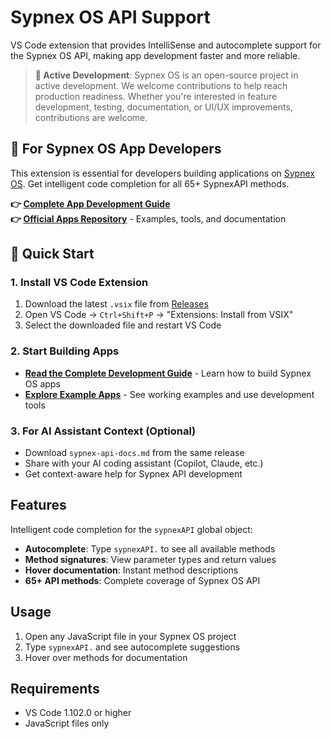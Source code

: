 # Sypnex OS API Support

VS Code extension that provides IntelliSense and autocomplete support for the Sypnex OS API, making app development faster and more reliable.

> **🚀 Active Development**: Sypnex OS is an open-source project in active development. We welcome contributions to help reach production readiness. Whether you're interested in feature development, testing, documentation, or UI/UX improvements, contributions are welcome.

## 🎯 For Sypnex OS App Developers

This extension is essential for developers building applications on [Sypnex OS](https://github.com/Sypnex-LLC/sypnex-os). Get intelligent code completion for all 65+ SypnexAPI methods.

**👉 [Complete App Development Guide](https://github.com/Sypnex-LLC/sypnex-os-apps/blob/main/USER_APP_DEVELOPMENT_GUIDE.md)**  
**👉 [Official Apps Repository](https://github.com/Sypnex-LLC/sypnex-os-apps)** - Examples, tools, and documentation

## 🚀 Quick Start

### 1. Install VS Code Extension
1. Download the latest `.vsix` file from [Releases](https://github.com/Sypnex-LLC/sypnex-os-vscode-extension/releases)
2. Open VS Code → `Ctrl+Shift+P` → "Extensions: Install from VSIX"
3. Select the downloaded file and restart VS Code

### 2. Start Building Apps
- **[Read the Complete Development Guide](https://github.com/Sypnex-LLC/sypnex-os-apps/blob/main/USER_APP_DEVELOPMENT_GUIDE.md)** - Learn how to build Sypnex OS apps
- **[Explore Example Apps](https://github.com/Sypnex-LLC/sypnex-os-apps)** - See working examples and use development tools

### 3. For AI Assistant Context (Optional)
- Download `sypnex-api-docs.md` from the same release
- Share with your AI coding assistant (Copilot, Claude, etc.)
- Get context-aware help for Sypnex API development

## Features

Intelligent code completion for the `sypnexAPI` global object:

- **Autocomplete**: Type `sypnexAPI.` to see all available methods
- **Method signatures**: View parameter types and return values  
- **Hover documentation**: Instant method descriptions
- **65+ API methods**: Complete coverage of Sypnex OS API

## Usage

1. Open any JavaScript file in your Sypnex OS project
2. Type `sypnexAPI.` and see autocomplete suggestions
3. Hover over methods for documentation

## Requirements

- VS Code 1.102.0 or higher
- JavaScript files only
